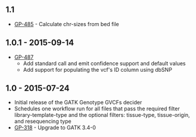 ## 1.1
- [GP-485](https://jira.oicr.on.ca/browse/GP-485) - Calculate chr-sizes from bed file
## 1.0.1 - 2015-09-14
- [GP-487](https://jira.oicr.on.ca/browse/GP-487)
    - Add standard call and emit confidence support and default values
    - Add support for populating the vcf's ID column using dbSNP
## 1.0 - 2015-07-24
- Initial release of the GATK Genotype GVCFs decider
- Schedules one workflow run for all files that pass the required filter library-template-type and 
    the optional filters: tissue-type, tissue-origin, and resequencing type
- [GP-318](https://jira.oicr.on.ca/browse/GP-318) - Upgrade to GATK 3.4-0